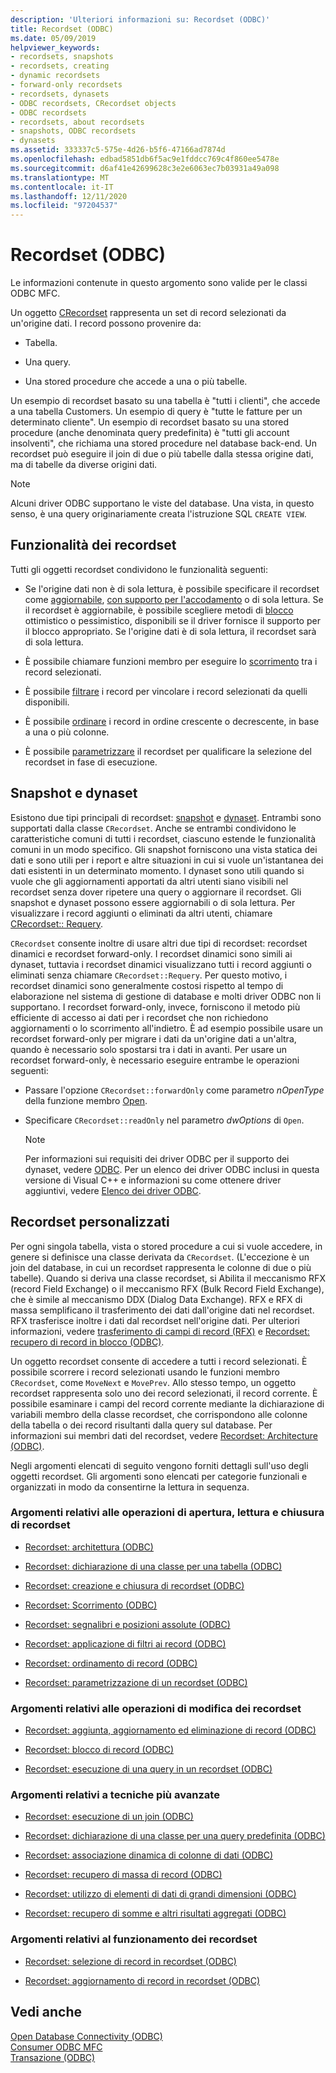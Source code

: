 ```yaml
---
description: 'Ulteriori informazioni su: Recordset (ODBC)'
title: Recordset (ODBC)
ms.date: 05/09/2019
helpviewer_keywords:
- recordsets, snapshots
- recordsets, creating
- dynamic recordsets
- forward-only recordsets
- recordsets, dynasets
- ODBC recordsets, CRecordset objects
- ODBC recordsets
- recordsets, about recordsets
- snapshots, ODBC recordsets
- dynasets
ms.assetid: 333337c5-575e-4d26-b5f6-47166ad7874d
ms.openlocfilehash: edbad5851db6f5ac9e1fddcc769c4f860ee5478e
ms.sourcegitcommit: d6af41e42699628c3e2e6063ec7b03931a49a098
ms.translationtype: MT
ms.contentlocale: it-IT
ms.lasthandoff: 12/11/2020
ms.locfileid: "97204537"
---
```

# <a name="recordset-odbc"></a>Recordset (ODBC)

Le informazioni contenute in questo argomento sono valide per le classi ODBC MFC.

Un oggetto [CRecordset](../../mfc/reference/crecordset-class.md) rappresenta un set di record selezionati da un'origine dati. I record possono provenire da:

- Tabella.

- Una query.

- Una stored procedure che accede a una o più tabelle.

Un esempio di recordset basato su una tabella è "tutti i clienti", che accede a una tabella Customers. Un esempio di query è "tutte le fatture per un determinato cliente". Un esempio di recordset basato su una stored procedure (anche denominata query predefinita) è "tutti gli account insolventi", che richiama una stored procedure nel database back-end. Un recordset può eseguire il join di due o più tabelle dalla stessa origine dati, ma di tabelle da diverse origini dati.

> [!NOTE]
> Alcuni driver ODBC supportano le viste del database. Una vista, in questo senso, è una query originariamente creata l'istruzione SQL `CREATE VIEW`.

## <a name="recordset-capabilities"></a><a name="_core_recordset_capabilities"></a> Funzionalità dei recordset

Tutti gli oggetti recordset condividono le funzionalità seguenti:

- Se l'origine dati non è di sola lettura, è possibile specificare il recordset come [aggiornabile](../../data/odbc/recordset-adding-updating-and-deleting-records-odbc.md), [con supporto per l'accodamento](../../data/odbc/recordset-adding-updating-and-deleting-records-odbc.md) o di sola lettura. Se il recordset è aggiornabile, è possibile scegliere metodi di [blocco](../../data/odbc/recordset-locking-records-odbc.md) ottimistico o pessimistico, disponibili se il driver fornisce il supporto per il blocco appropriato. Se l'origine dati è di sola lettura, il recordset sarà di sola lettura.

- È possibile chiamare funzioni membro per eseguire lo [scorrimento](../../data/odbc/recordset-scrolling-odbc.md) tra i record selezionati.

- È possibile [filtrare](../../data/odbc/recordset-filtering-records-odbc.md) i record per vincolare i record selezionati da quelli disponibili.

- È possibile [ordinare](../../data/odbc/recordset-sorting-records-odbc.md) i record in ordine crescente o decrescente, in base a una o più colonne.

- È possibile [parametrizzare](../../data/odbc/recordset-parameterizing-a-recordset-odbc.md) il recordset per qualificare la selezione del recordset in fase di esecuzione.

## <a name="snapshots-and-dynasets"></a><a name="_core_snapshots_and_dynasets"></a> Snapshot e dynaset

Esistono due tipi principali di recordset: [snapshot](../../data/odbc/snapshot.md) e [dynaset](../../data/odbc/dynaset.md). Entrambi sono supportati dalla classe `CRecordset`. Anche se entrambi condividono le caratteristiche comuni di tutti i recordset, ciascuno estende le funzionalità comuni in un modo specifico. Gli snapshot forniscono una vista statica dei dati e sono utili per i report e altre situazioni in cui si vuole un'istantanea dei dati esistenti in un determinato momento. I dynaset sono utili quando si vuole che gli aggiornamenti apportati da altri utenti siano visibili nel recordset senza dover ripetere una query o aggiornare il recordset. Gli snapshot e dynaset possono essere aggiornabili o di sola lettura. Per visualizzare i record aggiunti o eliminati da altri utenti, chiamare [CRecordset:: Requery](../../mfc/reference/crecordset-class.md#requery).

`CRecordset` consente inoltre di usare altri due tipi di recordset: recordset dinamici e recordset forward-only. I recordset dinamici sono simili ai dynaset, tuttavia i recordset dinamici visualizzano tutti i record aggiunti o eliminati senza chiamare `CRecordset::Requery`. Per questo motivo, i recordset dinamici sono generalmente costosi rispetto al tempo di elaborazione nel sistema di gestione di database e molti driver ODBC non li supportano. I recordset forward-only, invece, forniscono il metodo più efficiente di accesso ai dati per i recordset che non richiedono aggiornamenti o lo scorrimento all'indietro. È ad esempio possibile usare un recordset forward-only per migrare i dati da un'origine dati a un'altra, quando è necessario solo spostarsi tra i dati in avanti. Per usare un recordset forward-only, è necessario eseguire entrambe le operazioni seguenti:

- Passare l'opzione `CRecordset::forwardOnly` come parametro *nOpenType* della funzione membro [Open](../../mfc/reference/crecordset-class.md#open).

- Specificare `CRecordset::readOnly` nel parametro *dwOptions* di `Open`.

    > [!NOTE]
    >  Per informazioni sui requisiti dei driver ODBC per il supporto dei dynaset, vedere [ODBC](../../data/odbc/odbc-basics.md). Per un elenco dei driver ODBC inclusi in questa versione di Visual C++ e informazioni su come ottenere driver aggiuntivi, vedere [Elenco dei driver ODBC](../../data/odbc/odbc-driver-list.md).

## <a name="your-recordsets"></a><a name="_core_your_recordsets"></a> Recordset personalizzati

Per ogni singola tabella, vista o stored procedure a cui si vuole accedere, in genere si definisce una classe derivata da `CRecordset`. (L'eccezione è un join del database, in cui un recordset rappresenta le colonne di due o più tabelle). Quando si deriva una classe recordset, si Abilita il meccanismo RFX (record Field Exchange) o il meccanismo RFX (Bulk Record Field Exchange), che è simile al meccanismo DDX (Dialog Data Exchange). RFX e RFX di massa semplificano il trasferimento dei dati dall'origine dati nel recordset. RFX trasferisce inoltre i dati dal recordset nell'origine dati. Per ulteriori informazioni, vedere [trasferimento di campi di record (RFX)](../../data/odbc/record-field-exchange-rfx.md) e [Recordset: recupero di record in blocco (ODBC)](../../data/odbc/recordset-fetching-records-in-bulk-odbc.md).

Un oggetto recordset consente di accedere a tutti i record selezionati. È possibile scorrere i record selezionati usando le funzioni membro `CRecordset`, come `MoveNext` e `MovePrev`. Allo stesso tempo, un oggetto recordset rappresenta solo uno dei record selezionati, il record corrente. È possibile esaminare i campi del record corrente mediante la dichiarazione di variabili membro della classe recordset, che corrispondono alle colonne della tabella o dei record risultanti dalla query sul database. Per informazioni sui membri dati del recordset, vedere [Recordset: Architecture (ODBC)](../../data/odbc/recordset-architecture-odbc.md).

Negli argomenti elencati di seguito vengono forniti dettagli sull'uso degli oggetti recordset. Gli argomenti sono elencati per categorie funzionali e organizzati in modo da consentirne la lettura in sequenza.

### <a name="topics-about-the-mechanics-of-opening-reading-and-closing-recordsets"></a>Argomenti relativi alle operazioni di apertura, lettura e chiusura di recordset

- [Recordset: architettura (ODBC)](../../data/odbc/recordset-architecture-odbc.md)

- [Recordset: dichiarazione di una classe per una tabella (ODBC)](../../data/odbc/recordset-declaring-a-class-for-a-table-odbc.md)

- [Recordset: creazione e chiusura di recordset (ODBC)](../../data/odbc/recordset-creating-and-closing-recordsets-odbc.md)

- [Recordset: Scorrimento (ODBC)](../../data/odbc/recordset-scrolling-odbc.md)

- [Recordset: segnalibri e posizioni assolute (ODBC)](../../data/odbc/recordset-bookmarks-and-absolute-positions-odbc.md)

- [Recordset: applicazione di filtri ai record (ODBC)](../../data/odbc/recordset-filtering-records-odbc.md)

- [Recordset: ordinamento di record (ODBC)](../../data/odbc/recordset-sorting-records-odbc.md)

- [Recordset: parametrizzazione di un recordset (ODBC)](../../data/odbc/recordset-parameterizing-a-recordset-odbc.md)

### <a name="topics-about-the-mechanics-of-modifying-recordsets"></a>Argomenti relativi alle operazioni di modifica dei recordset

- [Recordset: aggiunta, aggiornamento ed eliminazione di record (ODBC)](../../data/odbc/recordset-adding-updating-and-deleting-records-odbc.md)

- [Recordset: blocco di record (ODBC)](../../data/odbc/recordset-locking-records-odbc.md)

- [Recordset: esecuzione di una query in un recordset (ODBC)](../../data/odbc/recordset-requerying-a-recordset-odbc.md)

### <a name="topics-about-somewhat-more-advanced-techniques"></a>Argomenti relativi a tecniche più avanzate

- [Recordset: esecuzione di un join (ODBC)](../../data/odbc/recordset-performing-a-join-odbc.md)

- [Recordset: dichiarazione di una classe per una query predefinita (ODBC)](../../data/odbc/recordset-declaring-a-class-for-a-predefined-query-odbc.md)

- [Recordset: associazione dinamica di colonne di dati (ODBC)](../../data/odbc/recordset-dynamically-binding-data-columns-odbc.md)

- [Recordset: recupero di massa di record (ODBC)](../../data/odbc/recordset-fetching-records-in-bulk-odbc.md)

- [Recordset: utilizzo di elementi di dati di grandi dimensioni (ODBC)](../../data/odbc/recordset-working-with-large-data-items-odbc.md)

- [Recordset: recupero di somme e altri risultati aggregati (ODBC)](../../data/odbc/recordset-obtaining-sums-and-other-aggregate-results-odbc.md)

### <a name="topics-about-how-recordsets-work"></a>Argomenti relativi al funzionamento dei recordset

- [Recordset: selezione di record in recordset (ODBC)](../../data/odbc/recordset-how-recordsets-select-records-odbc.md)

- [Recordset: aggiornamento di record in recordset (ODBC)](../../data/odbc/recordset-how-recordsets-update-records-odbc.md)

## <a name="see-also"></a>Vedi anche

[Open Database Connectivity (ODBC)](../../data/odbc/open-database-connectivity-odbc.md)<br/>
[Consumer ODBC MFC](../../mfc/reference/adding-an-mfc-odbc-consumer.md)<br/>
[Transazione (ODBC)](../../data/odbc/transaction-odbc.md)
